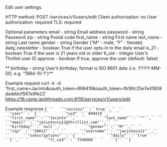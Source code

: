 Edit user settings.

HTTP method: POST /services/v1/users/edit
Client authorization: no
User authorization: required
TLS: required

Optional parameters
 email   - string Email address
 password  - string Password
 zip   - string Postal code
 first_name  - string First name
 last_name  - string Last name
 gender   - string Gender (“M” - male, “F” - female)
 daily_newsletter - boolean True if the user opts-in to the daily email
 is_21   - boolean True if the user is 21 years old or older
 tl_uid   - integer User’s Thrillist user ID
 approve  - boolean If true, approve the user (default: false)

**        birthday  - string User’s birthday; format is ISO 8601 date (i.e. YYYY-MM-DD, e.g. “1984-10-1”)**

Example request
        curl -k -d 'first_name=Jacinto&oauth_token=899419&oauth_token=fb18fc25e7e41608dadddcf567e9fe22' https://16.camp.jackthreads.com:9116/services/v1/users/edit

Example response
        {`
``   ``"success"``:``true``,``
``   ``"user"``:``{``
``      ``"uid"``:``899419``,``
``      ``"first_name"``:``"Jacinto"``,``
``      ``"last_name"``:``""``,``
``      ``"email"``:``"jacinto+cu11@thrillist.com"``,``
``      ``"birthday"``:``null``,``
``      ``"gender"``:``"M"``,``
``      ``"zip"``:``"10012"``,``
``      ``"username"``:``"jacintocu11"``,``
``      ``"subscriptions"``:``{``
``         ``"daily"``:``true``
``      ``}``,``
``      ``"tl_uid"``:``7548666``
``   ``}``
``}`